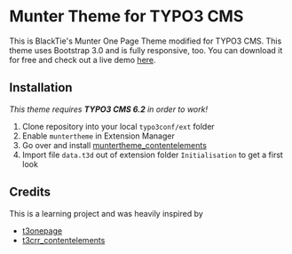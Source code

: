 Munter Theme for TYPO3 CMS
===========

This is BlackTie's Munter One Page Theme modified for TYPO3 CMS. This theme uses Bootstrap 3.0
and is fully responsive, too.
You can download it for free and check out a live demo [here](http://www.blacktie.co/2013/10/munter-one-page-theme/).

Installation
--------------
*This theme requires __TYPO3 CMS 6.2__ in order to work!*

1. Clone repository into your local `typo3conf/ext` folder
2. Enable `muntertheme` in Extension Manager
3. Go over and install [muntertheme_contentelements](https://github.com/perltwiesekt/muntertheme_contentelements)
4. Import file `data.t3d` out of extension folder `Initialisation` to get a first look

Credits
--------------
This is a learning project and was heavily inspired by
* [t3onepage](https://github.com/maximilian-mayer/t3onepage)
* [t3crr_contentelements](https://github.com/benjaminkott/t3crr_contentelements)
